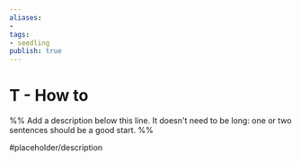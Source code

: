 ```yaml
---
aliases: 
- 
tags:
- seedling
publish: true
---
```


# T - How to

%% Add a description below this line. It doesn't need to be long: one or two sentences should be a good start. %%

#placeholder/description 
